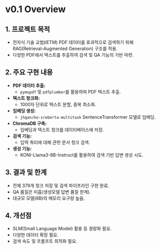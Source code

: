 # v0.1 Overview

## 1. 프로젝트 목적
- 전자식 기술 교범(IETM) PDF 데이터를 효과적으로 검색하기 위해 RAG(Retrieval-Augmented Generation) 구조를 적용.
- 다양한 PDF에서 텍스트를 추출하여 검색 및 QA 기능의 기반 마련.

## 2. 주요 구현 내용
- **PDF 데이터 추출:**  
  - `pymupdf` 및 `pdfplumber`를 활용하여 PDF 텍스트 추출.
- **텍스트 청크화:**  
  - 1000자 단위로 텍스트 분할, 중복 최소화.
- **임베딩 생성:**  
  - `jhgan/ko-sroberta-multitask` SentenceTransformer 모델로 임베딩.
- **ChromaDB 구축:**  
  - 임베딩과 텍스트 청크를 데이터베이스에 저장.
- **검색 기능:**  
  - 입력 쿼리에 대해 관련 문서 청크 검색.
- **생성 기능:**  
  - KONI-Llama3-8B-Instruct를 활용하여 검색 기반 답변 생성 시도.

## 3. 결과 및 한계
- 전체 379개 청크 저장 및 검색 파이프라인 구현 완료.
- QA 품질은 미흡(생성모델 답변 품질 한계).
- 대규모 모델(8B)의 메모리 요구량 높음.

## 4. 개선점
- SLM(Small Language Model) 활용 등 경량화 필요.
- 다양한 데이터 확장 필요.
- 검색 속도 및 프롬프트 최적화 필요.


